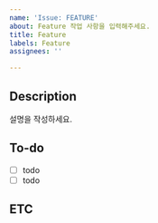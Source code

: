 ```yaml
---
name: 'Issue: FEATURE'
about: Feature 작업 사항을 입력해주세요.
title: Feature
labels: Feature
assignees: ''

---
```


## Description
설명을 작성하세요.

## To-do
- [ ] todo
- [ ] todo

## ETC
